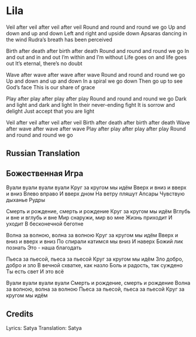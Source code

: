 # Lila

Veil after veil after veil after veil
Round and round and round we go
Up and down and up and down
Left and right and upside down
Apsaras dancing in the wind
Rudra’s breath has been perceived

Birth after death after birth after death
Round and round and round we go
In and out and in and out
I’m within and I’m without
Life goes on and life goes out
It’s eternal, there’s no doubt

Wave after wave after wave after wave
Round and round and round we go
Up and down and up and down
In a spiral we go down
Then go up to see God’s face
This is our share of grace

Play after play after play after play
Round and round and round we go
Dark and light and dark and light
In their never-ending fight
It is sorrow and delight
Just accept that you are light

Veil after veil after veil after veil
Birth after death after birth after death
Wave after wave after wave after wave
Play after play after play after play
Round and round and round we go

## Russian Translation

## Божественная Игра

Вуали вуали вуали вуали
Круг за кругом мы идём
Вверх и вниз и вверх и вниз
Влево вправо
И вверх дном
На ветру пляшут Апсары
Чувствую дыханье Рудры

Смерть и рождение, смерть и рождение
Круг за кругом мы идём
Вглубь и вне и вглубь и вне
Мир снаружи, мир во мне
Жизнь приходит
И уходит
B бесконечной беготне

Волна за волною, волна за волною
Круг за кругом мы идём
Вверх и вниз и вверх и вниз
По спирали катимся мы вниз
И наверх Божий лик познать
Это - наша благодать

Пьеса за пьесой, пьеса за пьесой
Круг за кругом мы идём
Зло добро, добро и зло
В вечной схватке, как назло
Боль и радость, так суждено
Ты есть свет
И это всё

Вуали вуали вуали вуали
Смерть и рождение, смерть и рождение
Волна за волною, волна за волною
Пьеса за пьесой, пьеса за пьесой
Круг за кругом мы идём

## Credits

Lyrics: Satya
Translation: Satya